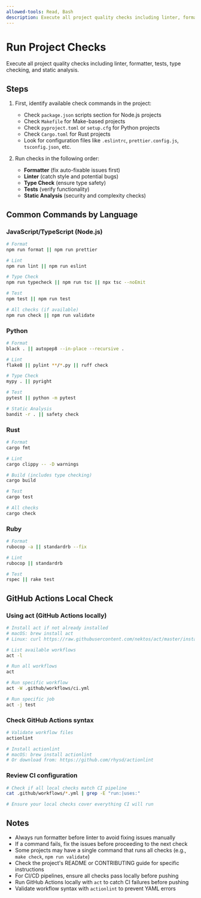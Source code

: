 ```yaml
---
allowed-tools: Read, Bash
description: Execute all project quality checks including linter, formatter, tests
---
```


# Run Project Checks

Execute all project quality checks including linter, formatter, tests, type checking, and static analysis.

## Steps

1. First, identify available check commands in the project:
   - Check `package.json` scripts section for Node.js projects
   - Check `Makefile` for Make-based projects
   - Check `pyproject.toml` or `setup.cfg` for Python projects
   - Check `Cargo.toml` for Rust projects
   - Look for configuration files like `.eslintrc`, `prettier.config.js`, `tsconfig.json`, etc.

2. Run checks in the following order:
   - **Formatter** (fix auto-fixable issues first)
   - **Linter** (catch style and potential bugs)
   - **Type Check** (ensure type safety)
   - **Tests** (verify functionality)
   - **Static Analysis** (security and complexity checks)

## Common Commands by Language

### JavaScript/TypeScript (Node.js)
```bash
# Format
npm run format || npm run prettier

# Lint
npm run lint || npm run eslint

# Type Check
npm run typecheck || npm run tsc || npx tsc --noEmit

# Test
npm test || npm run test

# All checks (if available)
npm run check || npm run validate
```

### Python
```bash
# Format
black . || autopep8 --in-place --recursive .

# Lint
flake8 || pylint **/*.py || ruff check

# Type Check
mypy . || pyright

# Test
pytest || python -m pytest

# Static Analysis
bandit -r . || safety check
```

### Rust
```bash
# Format
cargo fmt

# Lint
cargo clippy -- -D warnings

# Build (includes type checking)
cargo build

# Test
cargo test

# All checks
cargo check
```

### Ruby
```bash
# Format
rubocop -a || standardrb --fix

# Lint
rubocop || standardrb

# Test
rspec || rake test
```

## GitHub Actions Local Check

### Using act (GitHub Actions locally)
```bash
# Install act if not already installed
# macOS: brew install act
# Linux: curl https://raw.githubusercontent.com/nektos/act/master/install.sh | sudo bash

# List available workflows
act -l

# Run all workflows
act

# Run specific workflow
act -W .github/workflows/ci.yml

# Run specific job
act -j test
```

### Check GitHub Actions syntax
```bash
# Validate workflow files
actionlint

# Install actionlint
# macOS: brew install actionlint
# Or download from: https://github.com/rhysd/actionlint
```

### Review CI configuration
```bash
# Check if all local checks match CI pipeline
cat .github/workflows/*.yml | grep -E "run:|uses:"

# Ensure your local checks cover everything CI will run
```

## Notes

- Always run formatter before linter to avoid fixing issues manually
- If a command fails, fix the issues before proceeding to the next check
- Some projects may have a single command that runs all checks (e.g., `make check`, `npm run validate`)
- Check the project's README or CONTRIBUTING guide for specific instructions
- For CI/CD pipelines, ensure all checks pass locally before pushing
- Run GitHub Actions locally with `act` to catch CI failures before pushing
- Validate workflow syntax with `actionlint` to prevent YAML errors